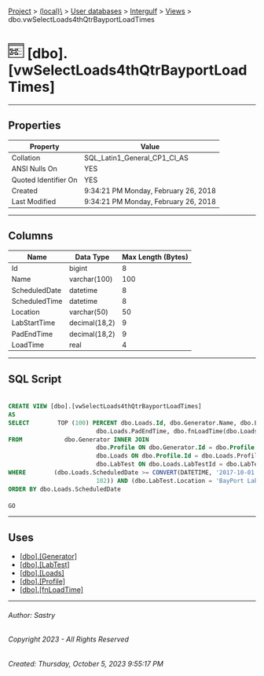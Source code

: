 #### 

[Project](../../../../index.md) > [(local)\\](../../../index.md) > [User databases](../../index.md) > [Intergulf](../index.md) > [Views](Views.md) > dbo.vwSelectLoads4thQtrBayportLoadTimes

# ![Views](../../../../Images/View32.png) [dbo].[vwSelectLoads4thQtrBayportLoadTimes]

---

## <a name="#properties"></a>Properties

| Property | Value |
|---|---|
| Collation | SQL_Latin1_General_CP1_CI_AS |
| ANSI Nulls On | YES |
| Quoted Identifier On | YES |
| Created | 9:34:21 PM Monday, February 26, 2018 |
| Last Modified | 9:34:21 PM Monday, February 26, 2018 |


---

## <a name="#columns"></a>Columns

| Name | Data Type | Max Length (Bytes) |
|---|---|---|
| Id | bigint | 8 |
| Name | varchar(100) | 100 |
| ScheduledDate | datetime | 8 |
| ScheduledTime | datetime | 8 |
| Location | varchar(50) | 50 |
| LabStartTime | decimal(18,2) | 9 |
| PadEndTime | decimal(18,2) | 9 |
| LoadTime | real | 4 |


---

## <a name="#sqlscript"></a>SQL Script

```sql

CREATE VIEW [dbo].[vwSelectLoads4thQtrBayportLoadTimes]
AS
SELECT        TOP (100) PERCENT dbo.Loads.Id, dbo.Generator.Name, dbo.Loads.ScheduledDate, dbo.Loads.ScheduledTime, dbo.LabTest.Location, dbo.Loads.LabStartTime, 
                         dbo.Loads.PadEndTime, dbo.fnLoadTime(dbo.Loads.LabStartTime, dbo.Loads.PadEndTime) AS LoadTime
FROM            dbo.Generator INNER JOIN
                         dbo.Profile ON dbo.Generator.Id = dbo.Profile.GeneratorId RIGHT OUTER JOIN
                         dbo.Loads ON dbo.Profile.Id = dbo.Loads.ProfileId LEFT OUTER JOIN
                         dbo.LabTest ON dbo.Loads.LabTestId = dbo.LabTest.Id
WHERE        (dbo.Loads.ScheduledDate >= CONVERT(DATETIME, '2017-10-01 00:00:00', 102)) AND (dbo.Loads.ScheduledDate <= CONVERT(DATETIME, '2017-12-31 00:00:00', 
                         102)) AND (dbo.LabTest.Location = 'BayPort Lab')
ORDER BY dbo.Loads.ScheduledDate

GO

```


---

## <a name="#uses"></a>Uses

* [[dbo].[Generator]](../Tables/dbo_Generator.md)
* [[dbo].[LabTest]](../Tables/dbo_LabTest.md)
* [[dbo].[Loads]](../Tables/dbo_Loads.md)
* [[dbo].[Profile]](../Tables/dbo_Profile.md)
* [[dbo].[fnLoadTime]](../Programmability/Functions/Scalar-valued_Functions/dbo_fnLoadTime.md)


---

###### Author:  Sastry

###### Copyright 2023 - All Rights Reserved

###### Created: Thursday, October 5, 2023 9:55:17 PM

